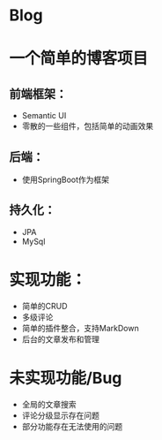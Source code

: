 # Blog
# 一个简单的博客项目
## 前端框架：
  + Semantic UI
  + 零散的一些组件，包括简单的动画效果
## 后端：
  + 使用SpringBoot作为框架
## 持久化：
  + JPA
  + MySql

# 实现功能：
  + 简单的CRUD
  + 多级评论
  + 简单的插件整合，支持MarkDown
  + 后台的文章发布和管理
# 未实现功能/Bug
  + 全局的文章搜索
  + 评论分级显示存在问题
  + 部分功能存在无法使用的问题
  
